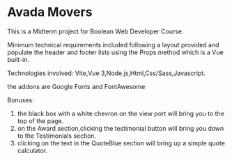 # Avada Movers

This is a Midterm project for Boolean Web Developer Course.

Minimum technical requirements included following a layout provided and populate the header and footer lists
using the Props method which is a Vue built-in.

Technologies involved: Vite,Vue 3,Node.js,Html,Css/Sass,Javascript.

the addons are Google Fonts and FontAwesome

Bonuses:
1. the black box with a white chevron on the view port will bring you to the top of the page.
2. on the Award section,clicking the testimonial button will bring you down to the Testimonials section.
3. clicking on the text in the QuoteBlue section will bring up a simple quote calculator.
    

